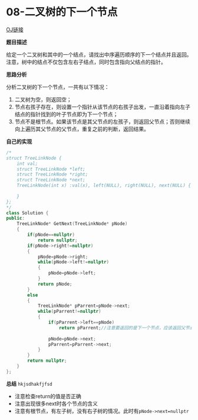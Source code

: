 # 08-二叉树的下一个节点

[OJ链接](https://www.nowcoder.com/practice/9023a0c988684a53960365b889ceaf5e?tpId=13&tqId=11210&tPage=3&rp=1&ru=%2Fta%2Fcoding-interviews&qru=%2Fta%2Fcoding-interviews%2Fquestion-ranking)

**题目描述**

给定一个二叉树和其中的一个结点，请找出中序遍历顺序的下一个结点并且返回。注意，树中的结点不仅包含左右子结点，同时包含指向父结点的指针。

**思路分析**

分析二叉树的下一个节点，一共有以下情况：
1. 二叉树为空，则返回空；
2. 节点右孩子存在，则设置一个指针从该节点的右孩子出发，一直沿着指向左子结点的指针找到的叶子节点即为下一个节点；
3. 节点不是根节点。如果该节点是其父节点的左孩子，则返回父节点；否则继续向上遍历其父节点的父节点，重复之前的判断，返回结果。

**自己的实现**

```c++
/*
struct TreeLinkNode {
    int val;
    struct TreeLinkNode *left;
    struct TreeLinkNode *right;
    struct TreeLinkNode *next;
    TreeLinkNode(int x) :val(x), left(NULL), right(NULL), next(NULL) {
        
    }
};
*/
class Solution {
public:
    TreeLinkNode* GetNext(TreeLinkNode* pNode)
    {
        if(pNode==nullptr)
            return nullptr;
        if(pNode->right!=nullptr)
        {
            pNode=pNode->right;
            while(pNode->left!=nullptr)
            {
                pNode=pNode->left;
            }
            return pNode;
        }
        else
        {
            TreeLinkNode* pParrent=pNode->next;
            while(pParrent!=nullptr)
            {
                if(pParrent->left==pNode)
                    return pParrent;//注意要返回的是下一个节点，应该返回父节点。
                
                pNode=pNode->next;
                pParrent=pParrent->next;
            }
        }
        return nullptr;
    }
};
```

**总结**
`hkjsdhakfjfsd`
* 注意检查return的值是否正确
* 注意出现很多next时各个节点的含义
* 注意有根节点，有左子树，没有右子树的情况。此时有`pNode->next=nullptr`


